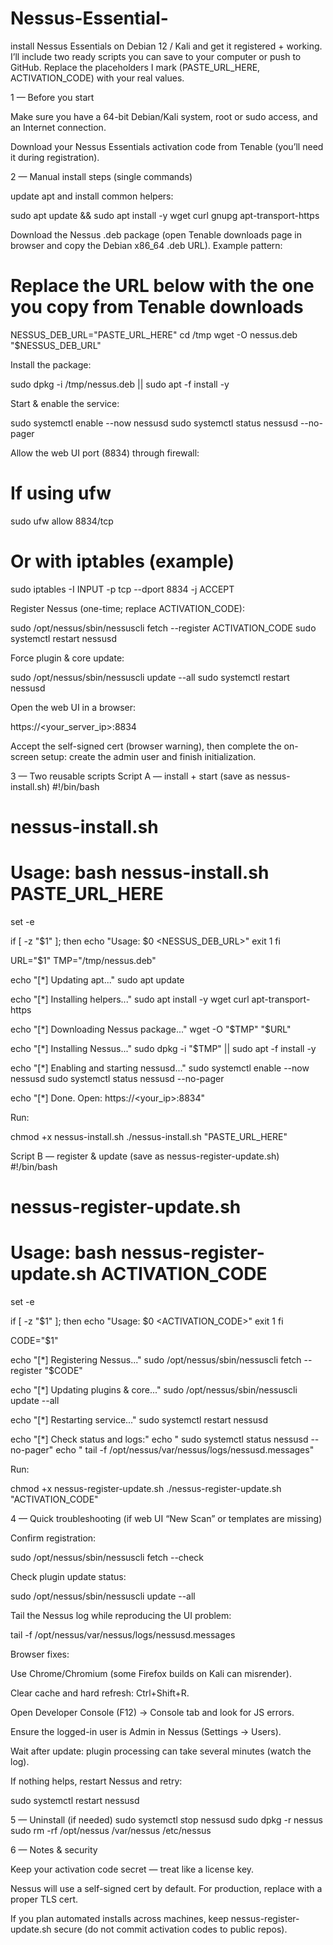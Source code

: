 # Nessus-Essential-

install Nessus Essentials on Debian 12 / Kali and get it registered + working. I’ll include two ready scripts you can save to your computer or push to GitHub. Replace the placeholders I mark (PASTE_URL_HERE, ACTIVATION_CODE) with your real values.

1 — Before you start

Make sure you have a 64-bit Debian/Kali system, root or sudo access, and an Internet connection.

Download your Nessus Essentials activation code from Tenable (you’ll need it during registration).

2 — Manual install steps (single commands)

update apt and install common helpers:

sudo apt update && sudo apt install -y wget curl gnupg apt-transport-https


Download the Nessus .deb package (open Tenable downloads page in browser and copy the Debian x86_64 .deb URL). Example pattern:

# Replace the URL below with the one you copy from Tenable downloads
NESSUS_DEB_URL="PASTE_URL_HERE"
cd /tmp
wget -O nessus.deb "$NESSUS_DEB_URL"


Install the package:

sudo dpkg -i /tmp/nessus.deb || sudo apt -f install -y


Start & enable the service:

sudo systemctl enable --now nessusd
sudo systemctl status nessusd --no-pager


Allow the web UI port (8834) through firewall:

# If using ufw
sudo ufw allow 8834/tcp
# Or with iptables (example)
sudo iptables -I INPUT -p tcp --dport 8834 -j ACCEPT


Register Nessus (one-time; replace ACTIVATION_CODE):

sudo /opt/nessus/sbin/nessuscli fetch --register ACTIVATION_CODE
sudo systemctl restart nessusd


Force plugin & core update:

sudo /opt/nessus/sbin/nessuscli update --all
sudo systemctl restart nessusd


Open the web UI in a browser:

https://<your_server_ip>:8834


Accept the self-signed cert (browser warning), then complete the on-screen setup: create the admin user and finish initialization.

3 — Two reusable scripts
Script A — install + start (save as nessus-install.sh)
#!/bin/bash
# nessus-install.sh
# Usage: bash nessus-install.sh PASTE_URL_HERE

set -e

if [ -z "$1" ]; then
  echo "Usage: $0 <NESSUS_DEB_URL>"
  exit 1
fi

URL="$1"
TMP="/tmp/nessus.deb"

echo "[*] Updating apt..."
sudo apt update

echo "[*] Installing helpers..."
sudo apt install -y wget curl apt-transport-https

echo "[*] Downloading Nessus package..."
wget -O "$TMP" "$URL"

echo "[*] Installing Nessus..."
sudo dpkg -i "$TMP" || sudo apt -f install -y

echo "[*] Enabling and starting nessusd..."
sudo systemctl enable --now nessusd
sudo systemctl status nessusd --no-pager

echo "[*] Done. Open: https://<your_ip>:8834"


Run:

chmod +x nessus-install.sh
./nessus-install.sh "PASTE_URL_HERE"

Script B — register & update (save as nessus-register-update.sh)
#!/bin/bash
# nessus-register-update.sh
# Usage: bash nessus-register-update.sh ACTIVATION_CODE

set -e

if [ -z "$1" ]; then
  echo "Usage: $0 <ACTIVATION_CODE>"
  exit 1
fi

CODE="$1"

echo "[*] Registering Nessus..."
sudo /opt/nessus/sbin/nessuscli fetch --register "$CODE"

echo "[*] Updating plugins & core..."
sudo /opt/nessus/sbin/nessuscli update --all

echo "[*] Restarting service..."
sudo systemctl restart nessusd

echo "[*] Check status and logs:"
echo "  sudo systemctl status nessusd --no-pager"
echo "  tail -f /opt/nessus/var/nessus/logs/nessusd.messages"


Run:

chmod +x nessus-register-update.sh
./nessus-register-update.sh "ACTIVATION_CODE"

4 — Quick troubleshooting (if web UI “New Scan” or templates are missing)

Confirm registration:

sudo /opt/nessus/sbin/nessuscli fetch --check


Check plugin update status:

sudo /opt/nessus/sbin/nessuscli update --all


Tail the Nessus log while reproducing the UI problem:

tail -f /opt/nessus/var/nessus/logs/nessusd.messages


Browser fixes:

Use Chrome/Chromium (some Firefox builds on Kali can misrender).

Clear cache and hard refresh: Ctrl+Shift+R.

Open Developer Console (F12) → Console tab and look for JS errors.

Ensure the logged-in user is Admin in Nessus (Settings → Users).

Wait after update: plugin processing can take several minutes (watch the log).

If nothing helps, restart Nessus and retry:

sudo systemctl restart nessusd

5 — Uninstall (if needed)
sudo systemctl stop nessusd
sudo dpkg -r nessus
sudo rm -rf /opt/nessus /var/nessus /etc/nessus

6 — Notes & security

Keep your activation code secret — treat like a license key.

Nessus will use a self-signed cert by default. For production, replace with a proper TLS cert.

If you plan automated installs across machines, keep nessus-register-update.sh secure (do not commit activation codes to public repos).
